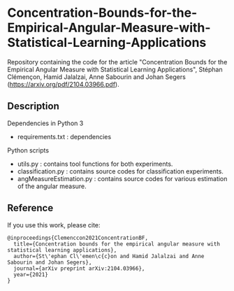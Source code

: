 # Concentration-Bounds-for-the-Empirical-Angular-Measure-with-Statistical-Learning-Applications
Repository containing the code for the article "Concentration Bounds for the Empirical Angular Measure with Statistical Learning Applications", Stéphan Clémençon, Hamid Jalalzai, Anne Sabourin and Johan Segers (https://arxiv.org/pdf/2104.03966.pdf).

## Description

Dependencies in Python 3
- requirements.txt : dependencies

Python scripts
- utils.py             : contains tool functions for both experiments. 
- classification.py    : contains source codes for classification experiments.
- angMeasureEstimation.py : contains source codes for various estimation of the angular measure.  

## Reference
If you use this work, please cite:
```
@inproceedings{Clemenccon2021ConcentrationBF,
  title={Concentration bounds for the empirical angular measure with statistical learning applications},
  author={St\'ephan Cl\'emen\c{c}on and Hamid Jalalzai and Anne Sabourin and Johan Segers},
  journal={arXiv preprint arXiv:2104.03966},
  year={2021}
}
```
